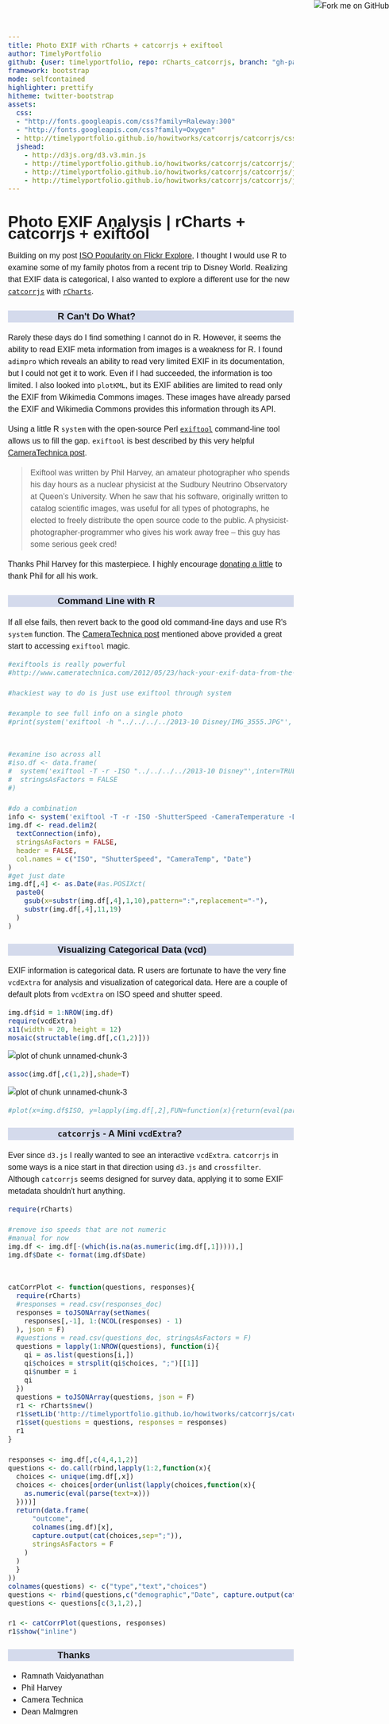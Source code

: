 ```yaml
---
title: Photo EXIF with rCharts + catcorrjs + exiftool
author: TimelyPortfolio
github: {user: timelyportfolio, repo: rCharts_catcorrjs, branch: "gh-pages"}
framework: bootstrap
mode: selfcontained
highlighter: prettify
hitheme: twitter-bootstrap
assets:
  css:
  - "http://fonts.googleapis.com/css?family=Raleway:300"
  - "http://fonts.googleapis.com/css?family=Oxygen"
  - http://timelyportfolio.github.io/howitworks/catcorrjs/catcorrjs/css/catcorr.css
  jshead: 
    - http://d3js.org/d3.v3.min.js
    - http://timelyportfolio.github.io/howitworks/catcorrjs/catcorrjs/js/crossfilter.min.js
    - http://timelyportfolio.github.io/howitworks/catcorrjs/catcorrjs/js/catcorr.min.js
    - http://timelyportfolio.github.io/howitworks/catcorrjs/catcorrjs/js/d3.tip.min.js
---
```

  
<style>
.container{width:900px;}

body{
  font-family: 'Oxygen', sans-serif;
  font-size: 16px;
  line-height: 24px;
}

h1,h2,h3,h4 {
font-family: 'Raleway', sans-serif;
}

.container { width: 1200px; }

h3 {
background-color: #D4DAEC;
  text-indent: 100px; 
}

h4 {
text-indent: 100px;
}
</style>
  
<a href="https://github.com/timelyportfolio/rCharts_catcorrjs"><img style="position: absolute; top: 0; right: 0; border: 0;" src="https://s3.amazonaws.com/github/ribbons/forkme_right_darkblue_121621.png" alt="Fork me on GitHub"></a>




# Photo EXIF Analysis | rCharts + catcorrjs + exiftool

Building on my post [ISO Popularity on Flickr Explore](http://timelyportfolio.blogspot.com/2013/10/iso-popularity-on-flickr-explore.html), I thought I would use R to examine some of my family photos from a recent trip to Disney World.  Realizing that EXIF data is categorical, I also wanted to explore a different use for the new [`catcorrjs`](http://deanmalmgren.github.io/catcorrjs/) with [`rCharts`](http://rcharts.io/howitworks/catcorrjs).

### R Can't Do What?

Rarely these days do I find something I cannot do in R.  However, it seems the ability to read EXIF meta information from images is a weakness for R.  I found `adimpro` which reveals an ability to read very limited EXIF in its documentation, but I could not get it to work.  Even if I had succeeded, the information is too limited.  I also looked into `plotKML`, but its EXIF abilities are limited to read only the EXIF from Wikimedia Commons images.  These images have already parsed the EXIF and Wikimedia Commons provides this information through its API.

Using a little R `system` with the open-source Perl [`exiftool`](http://www.sno.phy.queensu.ca/~phil/exiftool/) command-line tool allows us to fill the gap.  `exiftool` is best described by this very helpful [CameraTechnica post](http://www.cameratechnica.com/2012/05/23/hack-your-exif-data-from-the-command-line-five-fun-uses-for-exiftool/).

<blockquote>
Exiftool was written by Phil Harvey, an amateur photographer who spends his day hours as a nuclear physicist at the Sudbury Neutrino Observatory at Queen’s University. When he saw that his software, originally written to catalog scientific images, was useful for all types of photographs, he elected to freely distribute the open source code to the public. A physicist-photographer-programmer who gives his work away free – this guy has some serious geek cred!
</blockquote>

Thanks Phil Harvey for this masterpiece.  I highly encourage [donating a little](http://www.sno.phy.queensu.ca/~phil/exiftool/#donate) to thank Phil for all his work.

### Command Line with R
If all else fails, then revert back to the good old command-line days and use R's `system` function.  The [CameraTechnica post](http://www.cameratechnica.com/2012/05/23/hack-your-exif-data-from-the-command-line-five-fun-uses-for-exiftool/) mentioned above provided a great start to accessing `exiftool` magic.


```r
#exiftools is really powerful
#http://www.cameratechnica.com/2012/05/23/hack-your-exif-data-from-the-command-line-five-fun-uses-for-exiftool/

#hackiest way to do is just use exiftool through system

#example to see full info on a single photo
#print(system('exiftool -h "../../../../2013-10 Disney/IMG_3555.JPG"', inter=TRUE))


#examine iso across all
#iso.df <- data.frame(
#  system('exiftool -T -r -ISO "../../../../2013-10 Disney"',inter=TRUE),
#  stringsAsFactors = FALSE
#)

#do a combination
info <- system('exiftool -T -r -ISO -ShutterSpeed -CameraTemperature -DateTimeOriginal "../../../../2013-10 Disney"',inter=TRUE)
img.df <- read.delim2(
  textConnection(info),
  stringsAsFactors = FALSE,
  header = FALSE,
  col.names = c("ISO", "ShutterSpeed", "CameraTemp", "Date")
)
#get just date
img.df[,4] <- as.Date(#as.POSIXct(
  paste0(
    gsub(x=substr(img.df[,4],1,10),pattern=":",replacement="-"),
    substr(img.df[,4],11,19)
  )
)
```


### Visualizing Categorical Data (vcd)

EXIF information is categorical data.  R users are fortunate to have the very fine `vcdExtra` for analysis and visualization of categorical data.  Here are a couple of default plots from `vcdExtra` on ISO speed and shutter speed.


```r
img.df$id = 1:NROW(img.df)
require(vcdExtra)
x11(width = 20, height = 12)
mosaic(structable(img.df[,c(1,2)]))
```

![plot of chunk unnamed-chunk-3](assets/fig/unnamed-chunk-31.png) 

```r
assoc(img.df[,c(1,2)],shade=T)
```

![plot of chunk unnamed-chunk-3](assets/fig/unnamed-chunk-32.png) 

```r
#plot(x=img.df$ISO, y=lapply(img.df[,2],FUN=function(x){return(eval(parse(text=x)))}))
```


### `catcorrjs` - A Mini `vcdExtra`?

Ever since `d3.js` I really wanted to see an interactive `vcdExtra`.  `catcorrjs` in some ways is a nice start in that direction using `d3.js` and `crossfilter`.  Although `catcorrjs` seems designed for survey data, applying it to some EXIF metadata shouldn't hurt anything.


```r
require(rCharts)

#remove iso speeds that are not numeric
#manual for now
img.df <- img.df[-(which(is.na(as.numeric(img.df[,1])))),]
img.df$Date <- format(img.df$Date)


catCorrPlot <- function(questions, responses){
  require(rCharts)
  #responses = read.csv(responses_doc)
  responses = toJSONArray(setNames(
    responses[,-1], 1:(NCOL(responses) - 1)
  ), json = F)
  #questions = read.csv(questions_doc, stringsAsFactors = F)
  questions = lapply(1:NROW(questions), function(i){
    qi = as.list(questions[i,])
    qi$choices = strsplit(qi$choices, ";")[[1]]
    qi$number = i
    qi
  })
  questions = toJSONArray(questions, json = F)
  r1 <- rCharts$new()
  r1$setLib('http://timelyportfolio.github.io/howitworks/catcorrjs/catcorrjs')
  r1$set(questions = questions, responses = responses)
  r1
}

responses <- img.df[,c(4,4,1,2)]
questions <- do.call(rbind,lapply(1:2,function(x){
  choices <- unique(img.df[,x])
  choices <- choices[order(unlist(lapply(choices,function(x){
    as.numeric(eval(parse(text=x)))
  })))]
  return(data.frame(
      "outcome",
      colnames(img.df)[x],
      capture.output(cat(choices,sep=";")),
      stringsAsFactors = F
    )
  )
  }
))
colnames(questions) <- c("type","text","choices")
questions <- rbind(questions,c("demographic","Date", capture.output(cat(unique(img.df[,4]),sep=";"))))
questions <- questions[c(3,1,2),]   

r1 <- catCorrPlot(questions, responses)
r1$show("inline")
```


<div id = 'chart1ce0111108a' class = 'rChart catcorrjs'></div>
<script type='text/javascript'>
var ccchart1ce0111108a = catcorr("#chart1ce0111108a", {
 "dom": "chart1ce0111108a",
"width":    800,
"height":    400,
"questions": [
 {
 "type": "demographic",
"text": "Date",
"choices": [ "2013-10-27", "2013-10-28", "2013-10-29" ],
"number": 1 
},
{
 "type": "outcome",
"text": "ISO",
"choices": [ "80", "100", "119", "125", "160", "200", "250", "320", "400", "500", "640", "800", "1000", "1250", "1600", "3200", "6400" ],
"number": 2 
},
{
 "type": "outcome",
"text": "ShutterSpeed",
"choices": [ "1/2000", "1/1600", "1/1250", "1/1000", "1/800", "1/640", "1/500", "1/400", "1/320", "1/250", "1/200", "1/160", "1/125", "1/100", "1/80", "1/60", "1/50", "1/40", "1/30", "1/25", "1/20", "1/15", "1/13", "1/10", "1/8", "1/5", "1/4", "0.5", "0.6", "0.8", "1" ],
"number": 3 
} 
],
"responses": [
 {
 "1": "2013-10-27",
"2": "640",
"3": "1/60" 
},
{
 "1": "2013-10-27",
"2": "250",
"3": "1/60" 
},
{
 "1": "2013-10-27",
"2": "160",
"3": "1/60" 
},
{
 "1": "2013-10-27",
"2": "160",
"3": "1/125" 
},
{
 "1": "2013-10-27",
"2": "250",
"3": "1/60" 
},
{
 "1": "2013-10-27",
"2": "250",
"3": "1/60" 
},
{
 "1": "2013-10-27",
"2": "200",
"3": "1/60" 
},
{
 "1": "2013-10-27",
"2": "125",
"3": "1/1000" 
},
{
 "1": "2013-10-27",
"2": "160",
"3": "1/1000" 
},
{
 "1": "2013-10-27",
"2": "125",
"3": "1/1250" 
},
{
 "1": "2013-10-27",
"2": "160",
"3": "1/800" 
},
{
 "1": "2013-10-27",
"2": "6400",
"3": "1/2000" 
},
{
 "1": "2013-10-27",
"2": "6400",
"3": "1/2000" 
},
{
 "1": "2013-10-27",
"2": "6400",
"3": "1/2000" 
},
{
 "1": "2013-10-27",
"2": "6400",
"3": "1/2000" 
},
{
 "1": "2013-10-27",
"2": "6400",
"3": "1/2000" 
},
{
 "1": "2013-10-27",
"2": "6400",
"3": "1/2000" 
},
{
 "1": "2013-10-27",
"2": "6400",
"3": "1/1250" 
},
{
 "1": "2013-10-27",
"2": "6400",
"3": "1/1250" 
},
{
 "1": "2013-10-27",
"2": "6400",
"3": "1/250" 
},
{
 "1": "2013-10-27",
"2": "320",
"3": "1/125" 
},
{
 "1": "2013-10-27",
"2": "160",
"3": "1/160" 
},
{
 "1": "2013-10-27",
"2": "200",
"3": "1/100" 
},
{
 "1": "2013-10-27",
"2": "160",
"3": "1/125" 
},
{
 "1": "2013-10-27",
"2": "160",
"3": "1/100" 
},
{
 "1": "2013-10-27",
"2": "640",
"3": "1/60" 
},
{
 "1": "2013-10-27",
"2": "800",
"3": "1/50" 
},
{
 "1": "2013-10-27",
"2": "800",
"3": "1/50" 
},
{
 "1": "2013-10-27",
"2": "800",
"3": "1/50" 
},
{
 "1": "2013-10-27",
"2": "800",
"3": "1/60" 
},
{
 "1": "2013-10-27",
"2": "800",
"3": "1/40" 
},
{
 "1": "2013-10-27",
"2": "800",
"3": "1/60" 
},
{
 "1": "2013-10-27",
"2": "500",
"3": "1/50" 
},
{
 "1": "2013-10-27",
"2": "800",
"3": "1/60" 
},
{
 "1": "2013-10-27",
"2": "800",
"3": "1/60" 
},
{
 "1": "2013-10-27",
"2": "400",
"3": "1/60" 
},
{
 "1": "2013-10-27",
"2": "400",
"3": "1/60" 
},
{
 "1": "2013-10-27",
"2": "320",
"3": "1/60" 
},
{
 "1": "2013-10-27",
"2": "160",
"3": "1/640" 
},
{
 "1": "2013-10-27",
"2": "125",
"3": "1/1000" 
},
{
 "1": "2013-10-27",
"2": "125",
"3": "1/1000" 
},
{
 "1": "2013-10-27",
"2": "640",
"3": "1/60" 
},
{
 "1": "2013-10-27",
"2": "400",
"3": "1/8" 
},
{
 "1": "2013-10-27",
"2": "640",
"3": "1/60" 
},
{
 "1": "2013-10-27",
"2": "200",
"3": "1/60" 
},
{
 "1": "2013-10-27",
"2": "400",
"3": "1/60" 
},
{
 "1": "2013-10-27",
"2": "640",
"3": "1/60" 
},
{
 "1": "2013-10-27",
"2": "640",
"3": "1/60" 
},
{
 "1": "2013-10-27",
"2": "500",
"3": "1/60" 
},
{
 "1": "2013-10-27",
"2": "640",
"3": "1/60" 
},
{
 "1": "2013-10-27",
"2": "1000",
"3": "1/20" 
},
{
 "1": "2013-10-27",
"2": "1000",
"3": "1/20" 
},
{
 "1": "2013-10-27",
"2": "1250",
"3": "1/20" 
},
{
 "1": "2013-10-27",
"2": "1250",
"3": "1/20" 
},
{
 "1": "2013-10-27",
"2": "1250",
"3": "1/20" 
},
{
 "1": "2013-10-27",
"2": "1250",
"3": "1/20" 
},
{
 "1": "2013-10-27",
"2": "1250",
"3": "1/20" 
},
{
 "1": "2013-10-27",
"2": "800",
"3": "1/125" 
},
{
 "1": "2013-10-27",
"2": "800",
"3": "1/125" 
},
{
 "1": "2013-10-27",
"2": "800",
"3": "1/80" 
},
{
 "1": "2013-10-27",
"2": "800",
"3": "1/80" 
},
{
 "1": "2013-10-27",
"2": "800",
"3": "1/160" 
},
{
 "1": "2013-10-27",
"2": "800",
"3": "1/160" 
},
{
 "1": "2013-10-27",
"2": "800",
"3": "1/100" 
},
{
 "1": "2013-10-27",
"2": "800",
"3": "1/100" 
},
{
 "1": "2013-10-27",
"2": "800",
"3": "1/160" 
},
{
 "1": "2013-10-27",
"2": "800",
"3": "1/125" 
},
{
 "1": "2013-10-27",
"2": "800",
"3": "1/125" 
},
{
 "1": "2013-10-27",
"2": "800",
"3": "1/160" 
},
{
 "1": "2013-10-27",
"2": "800",
"3": "1/80" 
},
{
 "1": "2013-10-27",
"2": "800",
"3": "1/80" 
},
{
 "1": "2013-10-27",
"2": "800",
"3": "1/100" 
},
{
 "1": "2013-10-27",
"2": "800",
"3": "1/100" 
},
{
 "1": "2013-10-27",
"2": "125",
"3": "1/100" 
},
{
 "1": "2013-10-27",
"2": "125",
"3": "1/100" 
},
{
 "1": "2013-10-27",
"2": "100",
"3": "1/80" 
},
{
 "1": "2013-10-27",
"2": "100",
"3": "1/80" 
},
{
 "1": "2013-10-27",
"2": "200",
"3": "1/250" 
},
{
 "1": "2013-10-27",
"2": "160",
"3": "1/100" 
},
{
 "1": "2013-10-27",
"2": "160",
"3": "1/100" 
},
{
 "1": "2013-10-27",
"2": "160",
"3": "1/400" 
},
{
 "1": "2013-10-27",
"2": "160",
"3": "1/640" 
},
{
 "1": "2013-10-27",
"2": "160",
"3": "1/400" 
},
{
 "1": "2013-10-27",
"2": "160",
"3": "1/1250" 
},
{
 "1": "2013-10-27",
"2": "160",
"3": "1/200" 
},
{
 "1": "2013-10-27",
"2": "160",
"3": "1/250" 
},
{
 "1": "2013-10-27",
"2": "160",
"3": "1/640" 
},
{
 "1": "2013-10-27",
"2": "320",
"3": "1/60" 
},
{
 "1": "2013-10-27",
"2": "1600",
"3": "1" 
},
{
 "1": "2013-10-27",
"2": "800",
"3": "1/20" 
},
{
 "1": "2013-10-27",
"2": "800",
"3": "1/20" 
},
{
 "1": "2013-10-27",
"2": "1600",
"3": "1/4" 
},
{
 "1": "2013-10-27",
"2": "800",
"3": "1/60" 
},
{
 "1": "2013-10-27",
"2": "400",
"3": "1/25" 
},
{
 "1": "2013-10-27",
"2": "800",
"3": "1/25" 
},
{
 "1": "2013-10-27",
"2": "200",
"3": "1/25" 
},
{
 "1": "2013-10-27",
"2": "800",
"3": "1/50" 
},
{
 "1": "2013-10-27",
"2": "640",
"3": "1/60" 
},
{
 "1": "2013-10-27",
"2": "640",
"3": "1/60" 
},
{
 "1": "2013-10-27",
"2": "640",
"3": "1/60" 
},
{
 "1": "2013-10-27",
"2": "640",
"3": "1/60" 
},
{
 "1": "2013-10-27",
"2": "640",
"3": "1/60" 
},
{
 "1": "2013-10-27",
"2": "640",
"3": "1/60" 
},
{
 "1": "2013-10-27",
"2": "640",
"3": "1/60" 
},
{
 "1": "2013-10-27",
"2": "640",
"3": "1/60" 
},
{
 "1": "2013-10-27",
"2": "500",
"3": "1/60" 
},
{
 "1": "2013-10-27",
"2": "640",
"3": "1/60" 
},
{
 "1": "2013-10-27",
"2": "400",
"3": "1/60" 
},
{
 "1": "2013-10-27",
"2": "640",
"3": "1/60" 
},
{
 "1": "2013-10-27",
"2": "400",
"3": "1/60" 
},
{
 "1": "2013-10-27",
"2": "640",
"3": "1/60" 
},
{
 "1": "2013-10-27",
"2": "640",
"3": "1/60" 
},
{
 "1": "2013-10-27",
"2": "640",
"3": "1/60" 
},
{
 "1": "2013-10-27",
"2": "640",
"3": "1/60" 
},
{
 "1": "2013-10-27",
"2": "640",
"3": "1/60" 
},
{
 "1": "2013-10-27",
"2": "640",
"3": "1/60" 
},
{
 "1": "2013-10-27",
"2": "640",
"3": "1/60" 
},
{
 "1": "2013-10-27",
"2": "400",
"3": "1/60" 
},
{
 "1": "2013-10-27",
"2": "80",
"3": "1/60" 
},
{
 "1": "2013-10-27",
"2": "640",
"3": "1/60" 
},
{
 "1": "2013-10-27",
"2": "640",
"3": "1/60" 
},
{
 "1": "2013-10-27",
"2": "500",
"3": "1/60" 
},
{
 "1": "2013-10-27",
"2": "640",
"3": "1/60" 
},
{
 "1": "2013-10-27",
"2": "640",
"3": "1/60" 
},
{
 "1": "2013-10-27",
"2": "640",
"3": "1/60" 
},
{
 "1": "2013-10-27",
"2": "640",
"3": "1/60" 
},
{
 "1": "2013-10-27",
"2": "640",
"3": "1/60" 
},
{
 "1": "2013-10-27",
"2": "640",
"3": "1/60" 
},
{
 "1": "2013-10-27",
"2": "640",
"3": "1/60" 
},
{
 "1": "2013-10-27",
"2": "640",
"3": "1/60" 
},
{
 "1": "2013-10-27",
"2": "640",
"3": "1/60" 
},
{
 "1": "2013-10-27",
"2": "640",
"3": "1/60" 
},
{
 "1": "2013-10-27",
"2": "640",
"3": "1/60" 
},
{
 "1": "2013-10-27",
"2": "500",
"3": "1/60" 
},
{
 "1": "2013-10-27",
"2": "500",
"3": "1/60" 
},
{
 "1": "2013-10-27",
"2": "640",
"3": "1/60" 
},
{
 "1": "2013-10-27",
"2": "640",
"3": "1/60" 
},
{
 "1": "2013-10-27",
"2": "640",
"3": "1/60" 
},
{
 "1": "2013-10-27",
"2": "640",
"3": "1/60" 
},
{
 "1": "2013-10-27",
"2": "640",
"3": "1/60" 
},
{
 "1": "2013-10-27",
"2": "640",
"3": "1/60" 
},
{
 "1": "2013-10-27",
"2": "640",
"3": "1/60" 
},
{
 "1": "2013-10-27",
"2": "640",
"3": "1/60" 
},
{
 "1": "2013-10-27",
"2": "640",
"3": "1/60" 
},
{
 "1": "2013-10-27",
"2": "640",
"3": "1/60" 
},
{
 "1": "2013-10-27",
"2": "6400",
"3": "1/60" 
},
{
 "1": "2013-10-27",
"2": "6400",
"3": "1/60" 
},
{
 "1": "2013-10-27",
"2": "6400",
"3": "1/60" 
},
{
 "1": "2013-10-27",
"2": "6400",
"3": "1/60" 
},
{
 "1": "2013-10-27",
"2": "6400",
"3": "1/60" 
},
{
 "1": "2013-10-27",
"2": "6400",
"3": "1/60" 
},
{
 "1": "2013-10-27",
"2": "6400",
"3": "1/100" 
},
{
 "1": "2013-10-27",
"2": "6400",
"3": "1/60" 
},
{
 "1": "2013-10-27",
"2": "6400",
"3": "1/60" 
},
{
 "1": "2013-10-27",
"2": "6400",
"3": "1/60" 
},
{
 "1": "2013-10-27",
"2": "6400",
"3": "1/60" 
},
{
 "1": "2013-10-27",
"2": "6400",
"3": "1/60" 
},
{
 "1": "2013-10-27",
"2": "6400",
"3": "1/60" 
},
{
 "1": "2013-10-27",
"2": "6400",
"3": "1/60" 
},
{
 "1": "2013-10-28",
"2": "6400",
"3": "1/1600" 
},
{
 "1": "2013-10-28",
"2": "250",
"3": "1/60" 
},
{
 "1": "2013-10-28",
"2": "6400",
"3": "1/2000" 
},
{
 "1": "2013-10-28",
"2": "6400",
"3": "1/2000" 
},
{
 "1": "2013-10-28",
"2": "6400",
"3": "1/1250" 
},
{
 "1": "2013-10-28",
"2": "6400",
"3": "1/200" 
},
{
 "1": "2013-10-28",
"2": "6400",
"3": "1/200" 
},
{
 "1": "2013-10-28",
"2": "6400",
"3": "1/125" 
},
{
 "1": "2013-10-28",
"2": "6400",
"3": "1/80" 
},
{
 "1": "2013-10-28",
"2": "400",
"3": "1/60" 
},
{
 "1": "2013-10-28",
"2": "500",
"3": "1/60" 
},
{
 "1": "2013-10-28",
"2": "640",
"3": "1/60" 
},
{
 "1": "2013-10-28",
"2": "640",
"3": "1/60" 
},
{
 "1": "2013-10-28",
"2": "640",
"3": "1/60" 
},
{
 "1": "2013-10-28",
"2": "640",
"3": "1/60" 
},
{
 "1": "2013-10-28",
"2": "640",
"3": "1/60" 
},
{
 "1": "2013-10-28",
"2": "500",
"3": "1/60" 
},
{
 "1": "2013-10-28",
"2": "640",
"3": "1/60" 
},
{
 "1": "2013-10-28",
"2": "160",
"3": "1/320" 
},
{
 "1": "2013-10-28",
"2": "160",
"3": "1/250" 
},
{
 "1": "2013-10-28",
"2": "250",
"3": "1/500" 
},
{
 "1": "2013-10-28",
"2": "640",
"3": "1/60" 
},
{
 "1": "2013-10-28",
"2": "640",
"3": "1/60" 
},
{
 "1": "2013-10-28",
"2": "640",
"3": "1/60" 
},
{
 "1": "2013-10-28",
"2": "640",
"3": "1/60" 
},
{
 "1": "2013-10-28",
"2": "640",
"3": "1/60" 
},
{
 "1": "2013-10-28",
"2": "640",
"3": "1/60" 
},
{
 "1": "2013-10-28",
"2": "640",
"3": "1/60" 
},
{
 "1": "2013-10-28",
"2": "500",
"3": "1/60" 
},
{
 "1": "2013-10-28",
"2": "320",
"3": "1/60" 
},
{
 "1": "2013-10-28",
"2": "640",
"3": "1/60" 
},
{
 "1": "2013-10-28",
"2": "640",
"3": "1/60" 
},
{
 "1": "2013-10-28",
"2": "640",
"3": "1/60" 
},
{
 "1": "2013-10-28",
"2": "640",
"3": "1/60" 
},
{
 "1": "2013-10-28",
"2": "640",
"3": "1/60" 
},
{
 "1": "2013-10-28",
"2": "640",
"3": "1/60" 
},
{
 "1": "2013-10-28",
"2": "640",
"3": "1/60" 
},
{
 "1": "2013-10-28",
"2": "1600",
"3": "1/5" 
},
{
 "1": "2013-10-28",
"2": "1600",
"3": "1/4" 
},
{
 "1": "2013-10-28",
"2": "250",
"3": "1/30" 
},
{
 "1": "2013-10-28",
"2": "250",
"3": "1/30" 
},
{
 "1": "2013-10-28",
"2": "800",
"3": "1/30" 
},
{
 "1": "2013-10-28",
"2": "800",
"3": "1/30" 
},
{
 "1": "2013-10-28",
"2": "1600",
"3": "1/13" 
},
{
 "1": "2013-10-28",
"2": "1250",
"3": "1/20" 
},
{
 "1": "2013-10-28",
"2": "200",
"3": "1/800" 
},
{
 "1": "2013-10-28",
"2": "200",
"3": "1/800" 
},
{
 "1": "2013-10-28",
"2": "160",
"3": "1/50" 
},
{
 "1": "2013-10-28",
"2": "160",
"3": "1/50" 
},
{
 "1": "2013-10-28",
"2": "640",
"3": "1/60" 
},
{
 "1": "2013-10-28",
"2": "640",
"3": "1/60" 
},
{
 "1": "2013-10-28",
"2": "640",
"3": "1/60" 
},
{
 "1": "2013-10-28",
"2": "640",
"3": "1/60" 
},
{
 "1": "2013-10-28",
"2": "160",
"3": "1/30" 
},
{
 "1": "2013-10-28",
"2": "160",
"3": "1/30" 
},
{
 "1": "2013-10-28",
"2": "160",
"3": "1/60" 
},
{
 "1": "2013-10-28",
"2": "250",
"3": "1/160" 
},
{
 "1": "2013-10-28",
"2": "640",
"3": "1/60" 
},
{
 "1": "2013-10-28",
"2": "640",
"3": "1/60" 
},
{
 "1": "2013-10-28",
"2": "640",
"3": "1/60" 
},
{
 "1": "2013-10-28",
"2": "640",
"3": "1/60" 
},
{
 "1": "2013-10-28",
"2": "640",
"3": "1/60" 
},
{
 "1": "2013-10-28",
"2": "640",
"3": "1/60" 
},
{
 "1": "2013-10-28",
"2": "640",
"3": "1/60" 
},
{
 "1": "2013-10-28",
"2": "640",
"3": "1/60" 
},
{
 "1": "2013-10-28",
"2": "640",
"3": "1/60" 
},
{
 "1": "2013-10-28",
"2": "160",
"3": "1/640" 
},
{
 "1": "2013-10-28",
"2": "200",
"3": "1/1000" 
},
{
 "1": "2013-10-28",
"2": "160",
"3": "1/500" 
},
{
 "1": "2013-10-28",
"2": "640",
"3": "1/60" 
},
{
 "1": "2013-10-28",
"2": "640",
"3": "1/60" 
},
{
 "1": "2013-10-28",
"2": "640",
"3": "1/60" 
},
{
 "1": "2013-10-28",
"2": "80",
"3": "1/400" 
},
{
 "1": "2013-10-28",
"2": "80",
"3": "1/80" 
},
{
 "1": "2013-10-28",
"2": "80",
"3": "1/60" 
},
{
 "1": "2013-10-28",
"2": "80",
"3": "1/60" 
},
{
 "1": "2013-10-28",
"2": "80",
"3": "0.6" 
},
{
 "1": "2013-10-28",
"2": "80",
"3": "0.6" 
},
{
 "1": "2013-10-28",
"2": "80",
"3": "0.8" 
},
{
 "1": "2013-10-28",
"2": "80",
"3": "0.5" 
},
{
 "1": "2013-10-28",
"2": "80",
"3": "1/250" 
},
{
 "1": "2013-10-28",
"2": "80",
"3": "1/320" 
},
{
 "1": "2013-10-28",
"2": "80",
"3": "1/320" 
},
{
 "1": "2013-10-28",
"2": "80",
"3": "1/800" 
},
{
 "1": "2013-10-28",
"2": "80",
"3": "1/125" 
},
{
 "1": "2013-10-28",
"2": "80",
"3": "1/125" 
},
{
 "1": "2013-10-28",
"2": "80",
"3": "1/30" 
},
{
 "1": "2013-10-28",
"2": "80",
"3": "1/30" 
},
{
 "1": "2013-10-28",
"2": "80",
"3": "1/30" 
},
{
 "1": "2013-10-28",
"2": "80",
"3": "1/50" 
},
{
 "1": "2013-10-28",
"2": "80",
"3": "1/50" 
},
{
 "1": "2013-10-28",
"2": "80",
"3": "1/80" 
},
{
 "1": "2013-10-28",
"2": "80",
"3": "1/80" 
},
{
 "1": "2013-10-28",
"2": "80",
"3": "1/40" 
},
{
 "1": "2013-10-28",
"2": "80",
"3": "1/40" 
},
{
 "1": "2013-10-28",
"2": "320",
"3": "1/125" 
},
{
 "1": "2013-10-28",
"2": "250",
"3": "1/320" 
},
{
 "1": "2013-10-28",
"2": "250",
"3": "1/320" 
},
{
 "1": "2013-10-28",
"2": "250",
"3": "1/320" 
},
{
 "1": "2013-10-28",
"2": "250",
"3": "1/320" 
},
{
 "1": "2013-10-28",
"2": "250",
"3": "1/200" 
},
{
 "1": "2013-10-28",
"2": "250",
"3": "1/200" 
},
{
 "1": "2013-10-28",
"2": "160",
"3": "1/160" 
},
{
 "1": "2013-10-28",
"2": "160",
"3": "1/160" 
},
{
 "1": "2013-10-28",
"2": "200",
"3": "1/160" 
},
{
 "1": "2013-10-28",
"2": "200",
"3": "1/160" 
},
{
 "1": "2013-10-28",
"2": "160",
"3": "1/125" 
},
{
 "1": "2013-10-28",
"2": "160",
"3": "1/125" 
},
{
 "1": "2013-10-28",
"2": "320",
"3": "1/320" 
},
{
 "1": "2013-10-28",
"2": "400",
"3": "1/100" 
},
{
 "1": "2013-10-28",
"2": "400",
"3": "1/100" 
},
{
 "1": "2013-10-28",
"2": "200",
"3": "1/320" 
},
{
 "1": "2013-10-28",
"2": "250",
"3": "1/250" 
},
{
 "1": "2013-10-28",
"2": "250",
"3": "1/250" 
},
{
 "1": "2013-10-28",
"2": "800",
"3": "1/200" 
},
{
 "1": "2013-10-28",
"2": "800",
"3": "1/200" 
},
{
 "1": "2013-10-28",
"2": "250",
"3": "1/125" 
},
{
 "1": "2013-10-28",
"2": "250",
"3": "1/125" 
},
{
 "1": "2013-10-28",
"2": "160",
"3": "1/400" 
},
{
 "1": "2013-10-28",
"2": "160",
"3": "1/400" 
},
{
 "1": "2013-10-28",
"2": "160",
"3": "1/500" 
},
{
 "1": "2013-10-28",
"2": "320",
"3": "1/500" 
},
{
 "1": "2013-10-28",
"2": "160",
"3": "1/125" 
},
{
 "1": "2013-10-28",
"2": "160",
"3": "1/320" 
},
{
 "1": "2013-10-28",
"2": "160",
"3": "1/320" 
},
{
 "1": "2013-10-28",
"2": "200",
"3": "1/400" 
},
{
 "1": "2013-10-28",
"2": "400",
"3": "1/640" 
},
{
 "1": "2013-10-28",
"2": "500",
"3": "1/250" 
},
{
 "1": "2013-10-28",
"2": "160",
"3": "1/500" 
},
{
 "1": "2013-10-28",
"2": "500",
"3": "1/250" 
},
{
 "1": "2013-10-28",
"2": "250",
"3": "1/400" 
},
{
 "1": "2013-10-28",
"2": "250",
"3": "1/400" 
},
{
 "1": "2013-10-28",
"2": "320",
"3": "1/400" 
},
{
 "1": "2013-10-28",
"2": "320",
"3": "1/400" 
},
{
 "1": "2013-10-28",
"2": "200",
"3": "1/250" 
},
{
 "1": "2013-10-28",
"2": "200",
"3": "1/250" 
},
{
 "1": "2013-10-28",
"2": "160",
"3": "1/125" 
},
{
 "1": "2013-10-28",
"2": "200",
"3": "1/125" 
},
{
 "1": "2013-10-28",
"2": "200",
"3": "1/125" 
},
{
 "1": "2013-10-28",
"2": "200",
"3": "1/125" 
},
{
 "1": "2013-10-28",
"2": "160",
"3": "1/160" 
},
{
 "1": "2013-10-28",
"2": "160",
"3": "1/160" 
},
{
 "1": "2013-10-28",
"2": "160",
"3": "1/100" 
},
{
 "1": "2013-10-28",
"2": "640",
"3": "1/250" 
},
{
 "1": "2013-10-28",
"2": "640",
"3": "1/250" 
},
{
 "1": "2013-10-28",
"2": "800",
"3": "1/200" 
},
{
 "1": "2013-10-28",
"2": "160",
"3": "1/640" 
},
{
 "1": "2013-10-28",
"2": "160",
"3": "1/640" 
},
{
 "1": "2013-10-28",
"2": "160",
"3": "1/200" 
},
{
 "1": "2013-10-28",
"2": "160",
"3": "1/200" 
},
{
 "1": "2013-10-28",
"2": "160",
"3": "1/800" 
},
{
 "1": "2013-10-28",
"2": "320",
"3": "1/400" 
},
{
 "1": "2013-10-28",
"2": "400",
"3": "1/640" 
},
{
 "1": "2013-10-28",
"2": "200",
"3": "1/400" 
},
{
 "1": "2013-10-28",
"2": "200",
"3": "1/640" 
},
{
 "1": "2013-10-28",
"2": "320",
"3": "1/250" 
},
{
 "1": "2013-10-28",
"2": "320",
"3": "1/160" 
},
{
 "1": "2013-10-28",
"2": "250",
"3": "1/500" 
},
{
 "1": "2013-10-28",
"2": "200",
"3": "1/400" 
},
{
 "1": "2013-10-28",
"2": "320",
"3": "1/500" 
},
{
 "1": "2013-10-28",
"2": "320",
"3": "1/500" 
},
{
 "1": "2013-10-28",
"2": "200",
"3": "1/640" 
},
{
 "1": "2013-10-28",
"2": "320",
"3": "1/1000" 
},
{
 "1": "2013-10-28",
"2": "200",
"3": "1/200" 
},
{
 "1": "2013-10-28",
"2": "160",
"3": "1/80" 
},
{
 "1": "2013-10-28",
"2": "250",
"3": "1/80" 
},
{
 "1": "2013-10-28",
"2": "250",
"3": "1/80" 
},
{
 "1": "2013-10-28",
"2": "200",
"3": "1/80" 
},
{
 "1": "2013-10-28",
"2": "200",
"3": "1/80" 
},
{
 "1": "2013-10-28",
"2": "125",
"3": "1/80" 
},
{
 "1": "2013-10-28",
"2": "160",
"3": "1/500" 
},
{
 "1": "2013-10-28",
"2": "160",
"3": "1/1250" 
},
{
 "1": "2013-10-28",
"2": "250",
"3": "1/60" 
},
{
 "1": "2013-10-28",
"2": "160",
"3": "1/60" 
},
{
 "1": "2013-10-28",
"2": "160",
"3": "1/60" 
},
{
 "1": "2013-10-28",
"2": "640",
"3": "1/60" 
},
{
 "1": "2013-10-28",
"2": "320",
"3": "1/60" 
},
{
 "1": "2013-10-28",
"2": "320",
"3": "1/60" 
},
{
 "1": "2013-10-28",
"2": "1600",
"3": "1/8" 
},
{
 "1": "2013-10-28",
"2": "640",
"3": "1/60" 
},
{
 "1": "2013-10-28",
"2": "800",
"3": "1/60" 
},
{
 "1": "2013-10-28",
"2": "400",
"3": "1/20" 
},
{
 "1": "2013-10-28",
"2": "1600",
"3": "1/8" 
},
{
 "1": "2013-10-28",
"2": "640",
"3": "1/60" 
},
{
 "1": "2013-10-28",
"2": "640",
"3": "1/60" 
},
{
 "1": "2013-10-28",
"2": "640",
"3": "1/60" 
},
{
 "1": "2013-10-28",
"2": "640",
"3": "1/60" 
},
{
 "1": "2013-10-29",
"2": "500",
"3": "1/20" 
},
{
 "1": "2013-10-29",
"2": "800",
"3": "1/50" 
},
{
 "1": "2013-10-29",
"2": "800",
"3": "1/50" 
},
{
 "1": "2013-10-29",
"2": "800",
"3": "1/50" 
},
{
 "1": "2013-10-29",
"2": "400",
"3": "1/60" 
},
{
 "1": "2013-10-29",
"2": "500",
"3": "1/60" 
},
{
 "1": "2013-10-29",
"2": "640",
"3": "1/60" 
},
{
 "1": "2013-10-29",
"2": "500",
"3": "1/60" 
},
{
 "1": "2013-10-29",
"2": "640",
"3": "1/60" 
},
{
 "1": "2013-10-29",
"2": "640",
"3": "1/60" 
},
{
 "1": "2013-10-29",
"2": "800",
"3": "1/60" 
},
{
 "1": "2013-10-29",
"2": "800",
"3": "1/60" 
},
{
 "1": "2013-10-29",
"2": "160",
"3": "1/125" 
},
{
 "1": "2013-10-29",
"2": "200",
"3": "1/25" 
},
{
 "1": "2013-10-29",
"2": "640",
"3": "1/60" 
},
{
 "1": "2013-10-29",
"2": "640",
"3": "1/500" 
},
{
 "1": "2013-10-29",
"2": "400",
"3": "1/400" 
},
{
 "1": "2013-10-29",
"2": "250",
"3": "1/80" 
},
{
 "1": "2013-10-29",
"2": "640",
"3": "1/60" 
},
{
 "1": "2013-10-29",
"2": "640",
"3": "1/60" 
},
{
 "1": "2013-10-29",
"2": "640",
"3": "1/60" 
},
{
 "1": "2013-10-29",
"2": "640",
"3": "1/60" 
},
{
 "1": "2013-10-29",
"2": "640",
"3": "1/60" 
},
{
 "1": "2013-10-29",
"2": "640",
"3": "1/60" 
},
{
 "1": "2013-10-29",
"2": "250",
"3": "1/60" 
},
{
 "1": "2013-10-29",
"2": "160",
"3": "1/60" 
},
{
 "1": "2013-10-29",
"2": "160",
"3": "1/60" 
},
{
 "1": "2013-10-29",
"2": "160",
"3": "1/60" 
},
{
 "1": "2013-10-29",
"2": "125",
"3": "1/60" 
},
{
 "1": "2013-10-29",
"2": "160",
"3": "1/60" 
},
{
 "1": "2013-10-29",
"2": "320",
"3": "1/125" 
},
{
 "1": "2013-10-29",
"2": "320",
"3": "1/200" 
},
{
 "1": "2013-10-29",
"2": "200",
"3": "1/60" 
},
{
 "1": "2013-10-29",
"2": "200",
"3": "1/60" 
},
{
 "1": "2013-10-29",
"2": "200",
"3": "1/60" 
},
{
 "1": "2013-10-29",
"2": "320",
"3": "1/200" 
},
{
 "1": "2013-10-29",
"2": "100",
"3": "1/60" 
},
{
 "1": "2013-10-29",
"2": "160",
"3": "1/60" 
},
{
 "1": "2013-10-29",
"2": "320",
"3": "1/100" 
},
{
 "1": "2013-10-29",
"2": "320",
"3": "1/100" 
},
{
 "1": "2013-10-29",
"2": "160",
"3": "1/60" 
},
{
 "1": "2013-10-29",
"2": "80",
"3": "1/60" 
},
{
 "1": "2013-10-29",
"2": "160",
"3": "1/60" 
},
{
 "1": "2013-10-29",
"2": "320",
"3": "1/125" 
},
{
 "1": "2013-10-29",
"2": "160",
"3": "1/60" 
},
{
 "1": "2013-10-29",
"2": "160",
"3": "1/60" 
},
{
 "1": "2013-10-29",
"2": "320",
"3": "1/125" 
},
{
 "1": "2013-10-29",
"2": "200",
"3": "1/60" 
},
{
 "1": "2013-10-29",
"2": "250",
"3": "1/125" 
},
{
 "1": "2013-10-29",
"2": "160",
"3": "1/60" 
},
{
 "1": "2013-10-29",
"2": "320",
"3": "1/60" 
},
{
 "1": "2013-10-29",
"2": "320",
"3": "1/60" 
},
{
 "1": "2013-10-29",
"2": "125",
"3": "1/60" 
},
{
 "1": "2013-10-29",
"2": "125",
"3": "1/60" 
},
{
 "1": "2013-10-29",
"2": "125",
"3": "1/60" 
},
{
 "1": "2013-10-29",
"2": "640",
"3": "1/60" 
},
{
 "1": "2013-10-29",
"2": "500",
"3": "1/60" 
},
{
 "1": "2013-10-29",
"2": "640",
"3": "1/60" 
},
{
 "1": "2013-10-29",
"2": "400",
"3": "1/60" 
},
{
 "1": "2013-10-29",
"2": "640",
"3": "1/60" 
},
{
 "1": "2013-10-29",
"2": "200",
"3": "1/1000" 
},
{
 "1": "2013-10-29",
"2": "500",
"3": "1/500" 
},
{
 "1": "2013-10-29",
"2": "320",
"3": "1/250" 
},
{
 "1": "2013-10-29",
"2": "200",
"3": "1/200" 
},
{
 "1": "2013-10-29",
"2": "200",
"3": "1/1000" 
},
{
 "1": "2013-10-29",
"2": "160",
"3": "1/200" 
},
{
 "1": "2013-10-29",
"2": "160",
"3": "1/250" 
},
{
 "1": "2013-10-29",
"2": "160",
"3": "1/60" 
},
{
 "1": "2013-10-29",
"2": "160",
"3": "1/320" 
},
{
 "1": "2013-10-29",
"2": "160",
"3": "1/200" 
},
{
 "1": "2013-10-29",
"2": "80",
"3": "1/100" 
},
{
 "1": "2013-10-29",
"2": "640",
"3": "1/320" 
},
{
 "1": "2013-10-29",
"2": "80",
"3": "1/500" 
},
{
 "1": "2013-10-29",
"2": "160",
"3": "1/250" 
},
{
 "1": "2013-10-29",
"2": "100",
"3": "1/1250" 
},
{
 "1": "2013-10-29",
"2": "160",
"3": "1/320" 
},
{
 "1": "2013-10-29",
"2": "160",
"3": "1/800" 
},
{
 "1": "2013-10-29",
"2": "160",
"3": "1/800" 
},
{
 "1": "2013-10-29",
"2": "160",
"3": "1/80" 
},
{
 "1": "2013-10-29",
"2": "160",
"3": "1/80" 
},
{
 "1": "2013-10-29",
"2": "160",
"3": "1/1250" 
},
{
 "1": "2013-10-29",
"2": "160",
"3": "1/1000" 
},
{
 "1": "2013-10-29",
"2": "160",
"3": "1/1250" 
},
{
 "1": "2013-10-29",
"2": "160",
"3": "1/1250" 
},
{
 "1": "2013-10-29",
"2": "100",
"3": "1/800" 
},
{
 "1": "2013-10-29",
"2": "160",
"3": "1/500" 
},
{
 "1": "2013-10-29",
"2": "160",
"3": "1/160" 
},
{
 "1": "2013-10-29",
"2": "160",
"3": "1/500" 
},
{
 "1": "2013-10-29",
"2": "160",
"3": "1/60" 
},
{
 "1": "2013-10-29",
"2": "640",
"3": "1/60" 
},
{
 "1": "2013-10-29",
"2": "400",
"3": "1/60" 
},
{
 "1": "2013-10-29",
"2": "640",
"3": "1/60" 
},
{
 "1": "2013-10-29",
"2": "640",
"3": "1/60" 
},
{
 "1": "2013-10-29",
"2": "640",
"3": "1/60" 
},
{
 "1": "2013-10-29",
"2": "160",
"3": "1/1000" 
},
{
 "1": "2013-10-29",
"2": "80",
"3": "1/800" 
},
{
 "1": "2013-10-29",
"2": "500",
"3": "1/640" 
},
{
 "1": "2013-10-29",
"2": "400",
"3": "1/500" 
},
{
 "1": "2013-10-29",
"2": "1600",
"3": "1/4" 
},
{
 "1": "2013-10-29",
"2": "800",
"3": "1/25" 
},
{
 "1": "2013-10-29",
"2": "800",
"3": "1/20" 
},
{
 "1": "2013-10-29",
"2": "800",
"3": "1/30" 
},
{
 "1": "2013-10-29",
"2": "1600",
"3": "1/10" 
},
{
 "1": "2013-10-29",
"2": "1600",
"3": "1/15" 
},
{
 "1": "2013-10-29",
"2": "1600",
"3": "1/15" 
},
{
 "1": "2013-10-29",
"2": "1600",
"3": "1/15" 
},
{
 "1": "2013-10-29",
"2": "1600",
"3": "1/5" 
},
{
 "1": "2013-10-29",
"2": "1600",
"3": "1/20" 
},
{
 "1": "2013-10-29",
"2": "1600",
"3": "1/20" 
},
{
 "1": "2013-10-29",
"2": "1250",
"3": "1/20" 
},
{
 "1": "2013-10-29",
"2": "1600",
"3": "1/10" 
},
{
 "1": "2013-10-29",
"2": "400",
"3": "1/40" 
},
{
 "1": "2013-10-29",
"2": "400",
"3": "1/40" 
},
{
 "1": "2013-10-29",
"2": "800",
"3": "1/80" 
},
{
 "1": "2013-10-29",
"2": "400",
"3": "1/40" 
},
{
 "1": "2013-10-29",
"2": "800",
"3": "1/50" 
},
{
 "1": "2013-10-29",
"2": "800",
"3": "1/50" 
},
{
 "1": "2013-10-29",
"2": "800",
"3": "1/50" 
},
{
 "1": "2013-10-29",
"2": "800",
"3": "1/50" 
},
{
 "1": "2013-10-29",
"2": "200",
"3": "1/30" 
},
{
 "1": "2013-10-29",
"2": "1250",
"3": "1/20" 
},
{
 "1": "2013-10-29",
"2": "1000",
"3": "1/20" 
},
{
 "1": "2013-10-29",
"2": "320",
"3": "1/40" 
},
{
 "1": "2013-10-29",
"2": "320",
"3": "1/40" 
},
{
 "1": "2013-10-29",
"2": "320",
"3": "1/80" 
},
{
 "1": "2013-10-29",
"2": "80",
"3": "1/60" 
},
{
 "1": "2013-10-29",
"2": "160",
"3": "1/400" 
},
{
 "1": "2013-10-29",
"2": "125",
"3": "1/125" 
},
{
 "1": "2013-10-29",
"2": "500",
"3": "1/60" 
},
{
 "1": "2013-10-29",
"2": "1600",
"3": "1/10" 
},
{
 "1": "2013-10-29",
"2": "1600",
"3": "0.6" 
},
{
 "1": "2013-10-29",
"2": "1600",
"3": "1/13" 
},
{
 "1": "2013-10-29",
"2": "3200",
"3": "1/20" 
},
{
 "1": "2013-10-29",
"2": "3200",
"3": "1/25" 
},
{
 "1": "2013-10-29",
"2": "1600",
"3": "1/8" 
},
{
 "1": "2013-10-29",
"2": "1600",
"3": "1/8" 
},
{
 "1": "2013-10-29",
"2": "1600",
"3": "1/8" 
},
{
 "1": "2013-10-29",
"2": "1600",
"3": "1/8" 
},
{
 "1": "2013-10-29",
"2": "800",
"3": "1/60" 
},
{
 "1": "2013-10-29",
"2": "800",
"3": "1/20" 
},
{
 "1": "2013-10-29",
"2": "800",
"3": "1/25" 
},
{
 "1": "2013-10-29",
"2": "1250",
"3": "1/20" 
},
{
 "1": "2013-10-29",
"2": "640",
"3": "1/60" 
},
{
 "1": "2013-10-29",
"2": "320",
"3": "1/80" 
},
{
 "1": "2013-10-29",
"2": "320",
"3": "1/80" 
},
{
 "1": "2013-10-29",
"2": "320",
"3": "1/80" 
},
{
 "1": "2013-10-29",
"2": "250",
"3": "1/80" 
},
{
 "1": "2013-10-29",
"2": "1600",
"3": "1/8" 
},
{
 "1": "2013-10-29",
"2": "640",
"3": "1/60" 
},
{
 "1": "2013-10-29",
"2": "640",
"3": "1/60" 
},
{
 "1": "2013-10-29",
"2": "640",
"3": "1/60" 
},
{
 "1": "2013-10-29",
"2": "640",
"3": "1/60" 
},
{
 "1": "2013-10-29",
"2": "640",
"3": "1/60" 
},
{
 "1": "2013-10-29",
"2": "640",
"3": "1/60" 
},
{
 "1": "2013-10-29",
"2": "800",
"3": "1/25" 
},
{
 "1": "2013-10-29",
"2": "800",
"3": "1/25" 
},
{
 "1": "2013-10-29",
"2": "1000",
"3": "1/20" 
},
{
 "1": "2013-10-29",
"2": "160",
"3": "1/320" 
},
{
 "1": "2013-10-29",
"2": "800",
"3": "1/25" 
},
{
 "1": "2013-10-29",
"2": "200",
"3": "1/30" 
},
{
 "1": "2013-10-29",
"2": "640",
"3": "1/60" 
},
{
 "1": "2013-10-29",
"2": "640",
"3": "1/60" 
},
{
 "1": "2013-10-29",
"2": "640",
"3": "1/60" 
},
{
 "1": "2013-10-29",
"2": "640",
"3": "1/60" 
},
{
 "1": "2013-10-29",
"2": "640",
"3": "1/60" 
},
{
 "1": "2013-10-29",
"2": "640",
"3": "1/60" 
},
{
 "1": "2013-10-29",
"2": "160",
"3": "1/640" 
},
{
 "1": "2013-10-29",
"2": "160",
"3": "1/640" 
},
{
 "1": "2013-10-29",
"2": "640",
"3": "1/60" 
},
{
 "1": "2013-10-29",
"2": "640",
"3": "1/60" 
},
{
 "1": "2013-10-29",
"2": "640",
"3": "1/60" 
},
{
 "1": "2013-10-29",
"2": "640",
"3": "1/60" 
},
{
 "1": "2013-10-29",
"2": "640",
"3": "1/60" 
},
{
 "1": "2013-10-29",
"2": "640",
"3": "1/60" 
},
{
 "1": "2013-10-29",
"2": "640",
"3": "1/60" 
},
{
 "1": "2013-10-29",
"2": "160",
"3": "1/1250" 
},
{
 "1": "2013-10-29",
"2": "160",
"3": "1/1250" 
},
{
 "1": "2013-10-29",
"2": "160",
"3": "1/320" 
},
{
 "1": "2013-10-29",
"2": "160",
"3": "1/200" 
},
{
 "1": "2013-10-29",
"2": "200",
"3": "1/320" 
},
{
 "1": "2013-10-29",
"2": "160",
"3": "1/1250" 
},
{
 "1": "2013-10-29",
"2": "250",
"3": "1/250" 
},
{
 "1": "2013-10-29",
"2": "160",
"3": "1/1250" 
},
{
 "1": "2013-10-29",
"2": "640",
"3": "1/60" 
},
{
 "1": "2013-10-29",
"2": "320",
"3": "1/60" 
},
{
 "1": "2013-10-29",
"2": "200",
"3": "1/320" 
},
{
 "1": "2013-10-29",
"2": "250",
"3": "1/500" 
},
{
 "1": "2013-10-29",
"2": "100",
"3": "1/200" 
},
{
 "1": "2013-10-29",
"2": "320",
"3": "1/60" 
},
{
 "1": "2013-10-29",
"2": "320",
"3": "1/200" 
},
{
 "1": "2013-10-29",
"2": "160",
"3": "1/60" 
},
{
 "1": "2013-10-29",
"2": "160",
"3": "1/60" 
},
{
 "1": "2013-10-29",
"2": "320",
"3": "1/80" 
},
{
 "1": "2013-10-29",
"2": "320",
"3": "1/60" 
},
{
 "1": "2013-10-29",
"2": "320",
"3": "1/80" 
},
{
 "1": "2013-10-29",
"2": "160",
"3": "1/60" 
},
{
 "1": "2013-10-29",
"2": "100",
"3": "1/60" 
},
{
 "1": "2013-10-29",
"2": "100",
"3": "1/60" 
},
{
 "1": "2013-10-29",
"2": "100",
"3": "1/60" 
},
{
 "1": "2013-10-29",
"2": "100",
"3": "1/60" 
},
{
 "1": "2013-10-29",
"2": "100",
"3": "1/60" 
},
{
 "1": "2013-10-29",
"2": "100",
"3": "1/60" 
},
{
 "1": "2013-10-29",
"2": "100",
"3": "0.5" 
},
{
 "1": "2013-10-29",
"2": "100",
"3": "1/60" 
},
{
 "1": "2013-10-29",
"2": "100",
"3": "1/60" 
},
{
 "1": "2013-10-29",
"2": "100",
"3": "1/60" 
},
{
 "1": "2013-10-27",
"2": "1600",
"3": "1/50" 
},
{
 "1": "2013-10-28",
"2": "119",
"3": "1/60" 
} 
],
"id": "chart1ce0111108a" 
});
</script>


### Thanks
- Ramnath Vaidyanathan
- Phil Harvey
- Camera Technica
- Dean Malmgren


